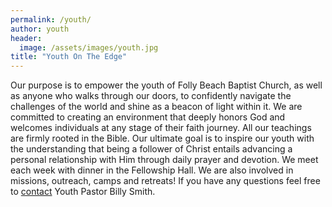 ```yaml
---
permalink: /youth/
author: youth
header:
  image: /assets/images/youth.jpg
title: "Youth On The Edge"
---
```


<meta property="og:image" content="preview_image.jpg" />

Our purpose is to empower the youth of Folly Beach Baptist Church, as well as anyone who walks
through our doors, to confidently navigate the challenges of the world and shine as a beacon of
light within it. We are committed to creating an environment that deeply honors God and welcomes
individuals at any stage of their faith journey. All our teachings are firmly rooted in the Bible.
Our ultimate goal is to inspire our youth with the understanding that being a follower of Christ
entails advancing a personal relationship with Him through daily prayer and devotion. We meet each
week with dinner in the Fellowship Hall. We are also involved in missions, outreach, camps and
retreats! If you have any questions feel free to [contact](ourleaders.md) Youth Pastor Billy Smith.
